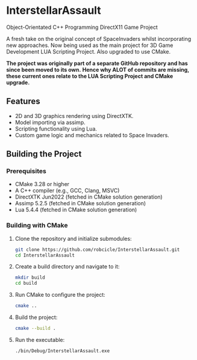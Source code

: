 # InterstellarAssault

Object-Orientated C++ Programming DirectX11 Game Project

A fresh take on the original concept of SpaceInvaders whilst incorporating new approaches.
Now being used as the main project for 3D Game Development LUA Scripting Project.
Also upgraded to use CMake.

**The project was originally part of a separate GitHub repository and has since been moved to its own.**
**Hence why ALOT of commits are missing, these current ones relate to the LUA Scripting Project and CMake upgrade.**

## Features

- 2D and 3D graphics rendering using DirectXTK.
- Model importing via assimp.
- Scripting functionality using Lua.
- Custom game logic and mechanics related to Space Invaders.

## Building the Project

### Prerequisites

- CMake 3.28 or higher
- A C++ compiler (e.g., GCC, Clang, MSVC)
- DirectXTK Jun2022 (fetched in CMake solution generation)
- Assimp 5.2.5 (fetched in CMake solution generation)
- Lua 5.4.4 (fetched in CMake solution generation)

### Building with CMake

1. Clone the repository and initialize submodules:

    ```sh
    git clone https://github.com/robcicle/InterstellarAssault.git
    cd InterstellarAssault
    ```

2. Create a build directory and navigate to it:

    ```sh
    mkdir build
    cd build
    ```

3. Run CMake to configure the project:

    ```sh
    cmake ..
    ```

4. Build the project:

    ```sh
    cmake --build .
    ```

5. Run the executable:

    ```sh
    ./bin/Debug/InterstellarAssault.exe
    ```
